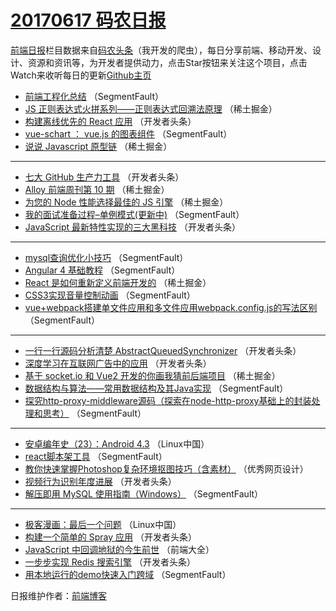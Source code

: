 # [20170617 码农日报](https://toutiao.qdkfweb.cn/date/2017/06/17)

[前端日报](https://qdkfweb.cn/c/news)栏目数据来自[码农头条](https://toutiao.qdkfweb.cn/)（我开发的爬虫），每日分享前端、移动开发、设计、资源和资讯等，为开发者提供动力，点击Star按钮来关注这个项目，点击Watch来收听每日的更新[Github主页](https://github.com/kujian/frontendDaily)
* [前端工程化总结](https://toutiao.qdkfweb.cn/41484.html) （SegmentFault）
* [JS 正则表达式火拼系列——正则表达式回溯法原理](https://toutiao.qdkfweb.cn/41460.html) （稀土掘金）
* [构建离线优先的 React 应用](https://toutiao.qdkfweb.cn/41504.html) （开发者头条）
* [vue-schart ： vue.js 的图表组件](https://toutiao.qdkfweb.cn/41482.html) （SegmentFault）
* [说说 Javascript 原型链](https://toutiao.qdkfweb.cn/41461.html) （稀土掘金）

***
* [七大 GitHub 生产力工具](https://toutiao.qdkfweb.cn/41494.html) （开发者头条）
* [Alloy 前端周刊第 10 期](https://toutiao.qdkfweb.cn/41462.html) （稀土掘金）
* [为您的 Node 性能选择最佳的 JS 引擎](https://toutiao.qdkfweb.cn/41452.html) （稀土掘金）
* [我的面试准备过程&#8211;单例模式(更新中)](https://toutiao.qdkfweb.cn/41485.html) （SegmentFault）
* [JavaScript 最新特性实现的三大黑科技](https://toutiao.qdkfweb.cn/41508.html) （开发者头条）

***
* [mysql查询优化小技巧](https://toutiao.qdkfweb.cn/41486.html) （SegmentFault）
* [Angular 4 基础教程](https://toutiao.qdkfweb.cn/41476.html) （SegmentFault）
* [React 是如何重新定义前端开发的](https://toutiao.qdkfweb.cn/41455.html) （稀土掘金）
* [CSS3实现音量控制动画](https://toutiao.qdkfweb.cn/41477.html) （SegmentFault）
* [vue+webpack搭建单文件应用和多文件应用webpack.config.js的写法区别](https://toutiao.qdkfweb.cn/41488.html) （SegmentFault）

***
* [一行一行源码分析清楚 AbstractQueuedSynchronizer](https://toutiao.qdkfweb.cn/41499.html) （开发者头条）
* [深度学习在互联网广告中的应用](https://toutiao.qdkfweb.cn/41511.html) （开发者头条）
* [基于 socket.io 和 Vue2 开发的你画我猜前后端项目](https://toutiao.qdkfweb.cn/41457.html) （稀土掘金）
* [数据结构与算法——常用数据结构及其Java实现](https://toutiao.qdkfweb.cn/41481.html) （SegmentFault）
* [探究http-proxy-middleware源码（探索在node-http-proxy基础上的封装处理和思考）](https://toutiao.qdkfweb.cn/41492.html) （SegmentFault）

***
* [安卓编年史（23）：Android 4.3](https://toutiao.qdkfweb.cn/41532.html) （Linux中国）
* [react脚本架工具](https://toutiao.qdkfweb.cn/41493.html) （SegmentFault）
* [教你快速掌握Photoshop复杂环境抠图技巧（含素材）](https://toutiao.qdkfweb.cn/41543.html) （优秀网页设计）
* [视频行为识别年度进展](https://toutiao.qdkfweb.cn/41505.html) （开发者头条）
* [解压即用 MySQL 使用指南（Windows）](https://toutiao.qdkfweb.cn/41483.html) （SegmentFault）

***
* [极客漫画：最后一个问题](https://toutiao.qdkfweb.cn/41533.html) （Linux中国）
* [构建一个简单的 Spray 应用](https://toutiao.qdkfweb.cn/41506.html) （开发者头条）
* [JavaScript 中回调地狱的今生前世](https://toutiao.qdkfweb.cn/41534.html) （前端大全）
* [一步步实现 Redis 搜索引擎](https://toutiao.qdkfweb.cn/41495.html) （开发者头条）
* [用本地运行的demo快速入门跨域](https://toutiao.qdkfweb.cn/41474.html) （SegmentFault）

日报维护作者：[前端博客](https://qdkfweb.cn/) 